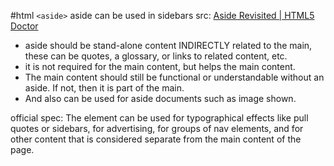 #html 
``<aside>``
aside can be used in sidebars src: [Aside Revisited | HTML5 Doctor](http://html5doctor.com/aside-revisited/)
  
- aside should be stand-alone content INDIRECTLY related to the main, these can be quotes, a glossary, or links to related content, etc.
- it is not required for the main content, but helps the main content.
- The main content should still be functional or understandable without an aside. If not, then it is part of the main.
- And also can be used for aside documents such as image shown.
  
official spec: 
The element can be used for typographical effects like pull quotes or sidebars, for advertising, for groups of nav elements, and for other content that is considered separate from the main content of the page.